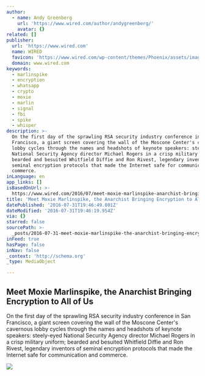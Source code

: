 ```yaml
---
author:
  - name: Andy Greenberg
    url: 'https://www.wired.com/author/andygreenberg/'
    avatar: {}
related: []
publisher:
  url: 'https://www.wired.com'
  name: WIRED
  favicon: 'https://www.wired.com/wp-content/themes/Phoenix/assets/images/favicon.ico'
  domain: www.wired.com
keywords:
  - marlinspike
  - encryption
  - whatsapp
  - crypto
  - moxie
  - marlin
  - signal
  - fbi
  - spike
  - whisper
description: >-
  On the first day of the sprawling RSA security industry conference in San
  Francisco, a giant screen covering the wall of the Moscone Center's cavernous
  lobby cycles through the names and headshots of keynote speakers: steely-eyed
  National Security Agency director Michael Rogers in a crisp military uniform;
  bearded and besuited Whitfield Diffie and Ron Rivest, legendary inventors of
  seminal encryption protocols that made the Internet safe for communication and
  commerce.
inLanguage: en
app_links: []
isBasedOnUrl: >-
  https://www.wired.com/2016/07/meet-moxie-marlinspike-anarchist-bringing-encryption-us/
title: 'Meet Moxie Marlinspike, the Anarchist Bringing Encryption to All of Us'
datePublished: '2016-07-31T19:46:49.801Z'
dateModified: '2016-07-31T19:46:19.954Z'
via: {}
starred: false
sourcePath: >-
  _posts/2016-07-31-meet-moxie-marlinspike-the-anarchist-bringing-encryption-to.md
inFeed: true
hasPage: false
inNav: false
_context: 'http://schema.org'
_type: MediaObject

---
```

<article style=""><h1>Meet Moxie Marlinspike, the Anarchist Bringing Encryption to All of Us</h1><p>On the first day of the sprawling RSA security industry conference in San Francisco, a giant screen covering the wall of the Moscone Center's cavernous lobby cycles through the names and headshots of keynote speakers: steely-eyed National Security Agency director Michael Rogers in a crisp military uniform; bearded and besuited Whitfield Diffie and Ron Rivest, legendary inventors of seminal encryption protocols that made the Internet safe for communication and commerce.</p><img src="https://www.wired.com/wp-content/uploads/2016/07/marlinspike_portrait.jpg" /></article>